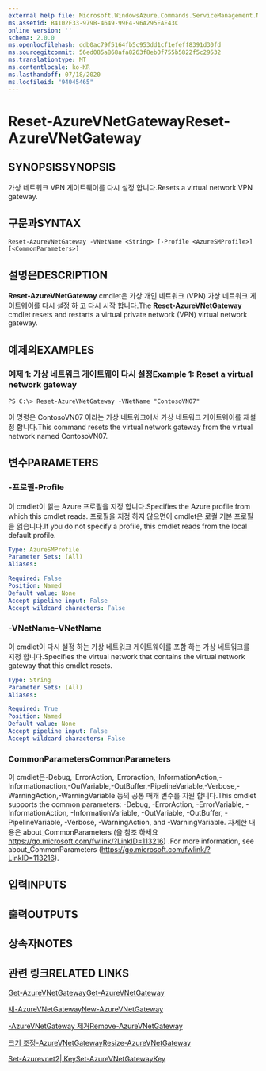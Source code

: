 ```yaml
---
external help file: Microsoft.WindowsAzure.Commands.ServiceManagement.Network.dll-Help.xml
ms.assetid: B4102F33-979B-4649-99F4-96A295EAE43C
online version: ''
schema: 2.0.0
ms.openlocfilehash: ddb0ac79f5164fb5c953dd1cf1efeff8391d30fd
ms.sourcegitcommit: 56ed085a868afa8263f8eb0f755b5822f5c29532
ms.translationtype: MT
ms.contentlocale: ko-KR
ms.lasthandoff: 07/18/2020
ms.locfileid: "94045465"
---
```

# <span data-ttu-id="ecace-101">Reset-AzureVNetGateway</span><span class="sxs-lookup"><span data-stu-id="ecace-101">Reset-AzureVNetGateway</span></span>

## <span data-ttu-id="ecace-102">SYNOPSIS</span><span class="sxs-lookup"><span data-stu-id="ecace-102">SYNOPSIS</span></span>
<span data-ttu-id="ecace-103">가상 네트워크 VPN 게이트웨이를 다시 설정 합니다.</span><span class="sxs-lookup"><span data-stu-id="ecace-103">Resets a virtual network VPN gateway.</span></span>

## <span data-ttu-id="ecace-104">구문과</span><span class="sxs-lookup"><span data-stu-id="ecace-104">SYNTAX</span></span>

```
Reset-AzureVNetGateway -VNetName <String> [-Profile <AzureSMProfile>] [<CommonParameters>]
```

## <span data-ttu-id="ecace-105">설명은</span><span class="sxs-lookup"><span data-stu-id="ecace-105">DESCRIPTION</span></span>
<span data-ttu-id="ecace-106">**Reset-AzureVNetGateway** cmdlet은 가상 개인 네트워크 (VPN) 가상 네트워크 게이트웨이를 다시 설정 하 고 다시 시작 합니다.</span><span class="sxs-lookup"><span data-stu-id="ecace-106">The **Reset-AzureVNetGateway** cmdlet resets and restarts a virtual private network (VPN) virtual network gateway.</span></span>

## <span data-ttu-id="ecace-107">예제의</span><span class="sxs-lookup"><span data-stu-id="ecace-107">EXAMPLES</span></span>

### <span data-ttu-id="ecace-108">예제 1: 가상 네트워크 게이트웨이 다시 설정</span><span class="sxs-lookup"><span data-stu-id="ecace-108">Example 1: Reset a virtual network gateway</span></span>
```
PS C:\> Reset-AzureVNetGateway -VNetName "ContosoVN07"
```

<span data-ttu-id="ecace-109">이 명령은 ContosoVN07 이라는 가상 네트워크에서 가상 네트워크 게이트웨이를 재설정 합니다.</span><span class="sxs-lookup"><span data-stu-id="ecace-109">This command resets the virtual network gateway from the virtual network named ContosoVN07.</span></span>

## <span data-ttu-id="ecace-110">변수</span><span class="sxs-lookup"><span data-stu-id="ecace-110">PARAMETERS</span></span>

### <span data-ttu-id="ecace-111">-프로필</span><span class="sxs-lookup"><span data-stu-id="ecace-111">-Profile</span></span>
<span data-ttu-id="ecace-112">이 cmdlet이 읽는 Azure 프로필을 지정 합니다.</span><span class="sxs-lookup"><span data-stu-id="ecace-112">Specifies the Azure profile from which this cmdlet reads.</span></span> <span data-ttu-id="ecace-113">프로필을 지정 하지 않으면이 cmdlet은 로컬 기본 프로필을 읽습니다.</span><span class="sxs-lookup"><span data-stu-id="ecace-113">If you do not specify a profile, this cmdlet reads from the local default profile.</span></span>

```yaml
Type: AzureSMProfile
Parameter Sets: (All)
Aliases: 

Required: False
Position: Named
Default value: None
Accept pipeline input: False
Accept wildcard characters: False
```

### <span data-ttu-id="ecace-114">-VNetName</span><span class="sxs-lookup"><span data-stu-id="ecace-114">-VNetName</span></span>
<span data-ttu-id="ecace-115">이 cmdlet이 다시 설정 하는 가상 네트워크 게이트웨이를 포함 하는 가상 네트워크를 지정 합니다.</span><span class="sxs-lookup"><span data-stu-id="ecace-115">Specifies the virtual network that contains the virtual network gateway that this cmdlet resets.</span></span>

```yaml
Type: String
Parameter Sets: (All)
Aliases: 

Required: True
Position: Named
Default value: None
Accept pipeline input: False
Accept wildcard characters: False
```

### <span data-ttu-id="ecace-116">CommonParameters</span><span class="sxs-lookup"><span data-stu-id="ecace-116">CommonParameters</span></span>
<span data-ttu-id="ecace-117">이 cmdlet은-Debug,-ErrorAction,-Erroraction,-InformationAction,-Informationaction,-OutVariable,-OutBuffer,-PipelineVariable,-Verbose,-WarningAction,-WarningVariable 등의 공통 매개 변수를 지원 합니다.</span><span class="sxs-lookup"><span data-stu-id="ecace-117">This cmdlet supports the common parameters: -Debug, -ErrorAction, -ErrorVariable, -InformationAction, -InformationVariable, -OutVariable, -OutBuffer, -PipelineVariable, -Verbose, -WarningAction, and -WarningVariable.</span></span> <span data-ttu-id="ecace-118">자세한 내용은 about_CommonParameters (을 참조 하세요 https://go.microsoft.com/fwlink/?LinkID=113216) .</span><span class="sxs-lookup"><span data-stu-id="ecace-118">For more information, see about_CommonParameters (https://go.microsoft.com/fwlink/?LinkID=113216).</span></span>

## <span data-ttu-id="ecace-119">입력</span><span class="sxs-lookup"><span data-stu-id="ecace-119">INPUTS</span></span>

## <span data-ttu-id="ecace-120">출력</span><span class="sxs-lookup"><span data-stu-id="ecace-120">OUTPUTS</span></span>

## <span data-ttu-id="ecace-121">상속자</span><span class="sxs-lookup"><span data-stu-id="ecace-121">NOTES</span></span>

## <span data-ttu-id="ecace-122">관련 링크</span><span class="sxs-lookup"><span data-stu-id="ecace-122">RELATED LINKS</span></span>

[<span data-ttu-id="ecace-123">Get-AzureVNetGateway</span><span class="sxs-lookup"><span data-stu-id="ecace-123">Get-AzureVNetGateway</span></span>](./Get-AzureVNetGateway.md)

[<span data-ttu-id="ecace-124">새-AzureVNetGateway</span><span class="sxs-lookup"><span data-stu-id="ecace-124">New-AzureVNetGateway</span></span>](./New-AzureVNetGateway.md)

[<span data-ttu-id="ecace-125">-AzureVNetGateway 제거</span><span class="sxs-lookup"><span data-stu-id="ecace-125">Remove-AzureVNetGateway</span></span>](./Remove-AzureVNetGateway.md)

[<span data-ttu-id="ecace-126">크기 조정-AzureVNetGateway</span><span class="sxs-lookup"><span data-stu-id="ecace-126">Resize-AzureVNetGateway</span></span>](./Resize-AzureVNetGateway.md)

[<span data-ttu-id="ecace-127">Set-Azurevnet2| Key</span><span class="sxs-lookup"><span data-stu-id="ecace-127">Set-AzureVNetGatewayKey</span></span>](./Set-AzureVNetGatewayKey.md)


